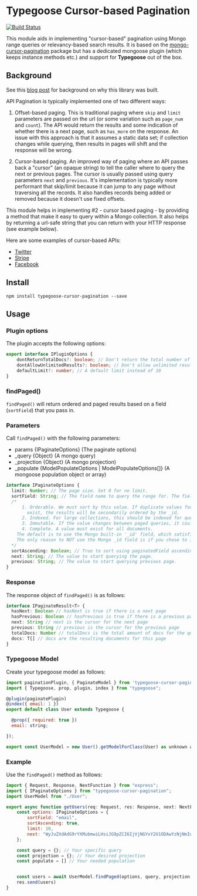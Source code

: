 # Typegoose Cursor-based Pagination

[![Build Status](https://travis-ci.com/ExtraBB/typegoose-cursor-pagination.svg?branch=master)](https://travis-ci.com/ExtraBB/typegoose-cursor-pagination)

This module aids in implementing "cursor-based" pagination using Mongo range queries or relevancy-based search results. It is based on the [mongo-cursor-pagination](https://www.npmjs.com/package/mongo-cursor-pagination) package but has a dedicated mongoose plugin (which keeps instance methods etc.) and support for **Typegoose** out of the box.

## Background

See this [blog post](https://mixmax.com/blog/api-paging-built-the-right-way) for background on why this library was built.

API Pagination is typically implemented one of two different ways:

1. Offset-based paging. This is traditional paging where `skip` and `limit` parameters are passed on the url (or some variation such as `page_num` and `count`). The API would return the results and some indication of whether there is a next page, such as `has_more` on the response. An issue with this approach is that it assumes a static data set; if collection changes while querying, then results in pages will shift and the response will be wrong.

2. Cursor-based paging. An improved way of paging where an API passes back a "cursor" (an opaque string) to tell the caller where to query the next or previous pages. The cursor is usually passed using query parameters `next` and `previous`. It's implementation is typically more performant that skip/limit because it can jump to any page without traversing all the records. It also handles records being added or removed because it doesn't use fixed offsets.

This module helps in implementing #2 - cursor based paging - by providing a method that make it easy to query within a Mongo collection. It also helps by returning a url-safe string that you can return with your HTTP response (see example below).

Here are some examples of cursor-based APIs:

* [Twitter](https://dev.twitter.com/overview/api/cursoring)
* [Stripe](https://stripe.com/docs/api#pagination-starting_after)
* [Facebook](https://developers.facebook.com/docs/graph-api/using-graph-api/#cursors)

## Install

`npm install typegoose-cursor-pagination --save`

## Usage

### Plugin options
The plugin accepts the following options:

```typescript
export interface IPluginOptions {
    dontReturnTotalDocs?: boolean; // Don't return the total number of results for the given query
    dontAllowUnlimitedResults?: boolean; // Don't allow unlimited results
    defaultLimit?: number; // A default limit instead of 10
}
```

### findPaged()

`findPaged()` will return ordered and paged results based on a field (`sortField`) that you pass in.

### Parameters 

Call `findPaged()` with the following parameters:
-  params {IPaginateOptions} (The paginate options)
-  _query {Object} (A mongo query)
-  _projection {Object} (A mongo projection)
-  _populate {ModelPopulateOptions | ModelPopulateOptions[]} (A mongoose population object or array)

```typescript
interface IPaginateOptions {
  limit: Number; // The page size. Set 0 for no limit.
  sortField: String; // The field name to query the range for. The field must be:
  /*
      1. Orderable. We must sort by this value. If duplicate values for paginatedField field
        exist, the results will be secondarily ordered by the _id.
      2. Indexed. For large collections, this should be indexed for query performance.
      3. Immutable. If the value changes between paged queries, it could appear twice.
      4. Complete. A value must exist for all documents.
    The default is to use the Mongo built-in '_id' field, which satisfies the above criteria.
    The only reason to NOT use the Mongo _id field is if you chose to implement your own ids.
  */
  sortAscending: Boolean; // True to sort using paginatedField ascending (default is false - descending).
  next: String; // The value to start querying the page.
  previous: String; // The value to start querying previous page.
}
```

### Response
The response object of `findPaged()` is as follows:

```typescript
interface IPaginateResult<T> {
  hasNext: Boolean // hasNext is true if there is a next page
  hasPrevious: Boolean // hasPrevious is true if there is a previous page
  next: String // next is the cursor for the next page
  previous: String // previous is the cursor for the previous page
  totalDocs: Number // totalDocs is the total amount of docs for the query
  docs: T[] // docs are the resulting documents for this page
}
```

### Typegoose Model
Create your typegoose model as follows:

```js
import paginationPlugin, { PaginateModel } from 'typegoose-cursor-pagination';
import { Typegoose, prop, plugin, index } from "typegoose";

@plugin(paginatePlugin)
@index({ email: 1 })
export default class User extends Typegoose {

  @prop({ required: true })
  email: string;

});

export const UserModel = new User().getModelForClass(User) as unknown as PaginateModel<User, typeof User>;
```

### Example
Use the `findPaged()` method as follows:

```js
import { Request, Response, NextFunction } from "express";
import { IPaginateOptions } from "typegoose-cursor-pagination";
import UserModel from "./User";

export async function getUsers(req: Request, res: Response, next: NextFunction) {
    const options: IPaginateOptions = {
        sortField: "email",
        sortAscending: true,
        limit: 10,
        next: "WyJuZXdAdG9rYXMubmwiLHsiJG9pZCI6IjVjNGYxY2U1ODAwYzNjNmIwOGVkZGY3ZCJ9XQ"
    };

    const query = {}; // Your specific query
    const projection = {}; // Your desired projection
    const populate = [] // Your needed population


    const users = await UserModel.findPaged(options, query, projection, populate);
    res.send(users)
}
```
